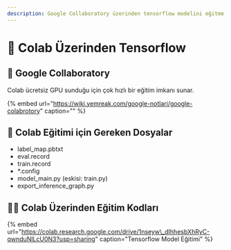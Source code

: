 ```yaml
---
description: Google Collaboratory üzerinden tensorflow modelini eğitme
---
```


# 🌠 Colab Üzerinden Tensorflow

## 🔰 Google Collaboratory <a id="oencelikle-google-collaboratory-nedir"></a>

Colab ücretsiz GPU sunduğu için çok hızlı bir eğitim imkanı sunar.

{% embed url="https://wiki.yemreak.com/google-notlari/google-colabrotory" caption="" %}

## 📂 Colab Eğitimi için Gereken Dosyalar <a id="colab-egitimi-icin-gereken-dosyalar"></a>

* label\_map.pbtxt
* eval.record
* train.record
* \*.config
* model\_main.py \(eskisi: train.py\)
* export\_inference\_graph.py

## 👩‍💻 Colab Üzerinden Eğitim Kodları <a id="colab-uzerinden-egitim-kodlari"></a>

{% embed url="https://colab.research.google.com/drive/1nseyw\_dIhhesbXhRyC-qwnduNlLcU0N3?usp=sharing" caption="Tensorflow Model Eğitimi" %}



